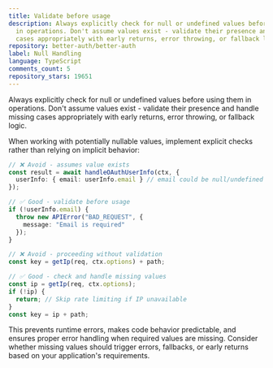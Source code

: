 ```yaml
---
title: Validate before usage
description: Always explicitly check for null or undefined values before using them
  in operations. Don't assume values exist - validate their presence and handle missing
  cases appropriately with early returns, error throwing, or fallback logic.
repository: better-auth/better-auth
label: Null Handling
language: TypeScript
comments_count: 5
repository_stars: 19651
---
```


Always explicitly check for null or undefined values before using them in operations. Don't assume values exist - validate their presence and handle missing cases appropriately with early returns, error throwing, or fallback logic.

When working with potentially nullable values, implement explicit checks rather than relying on implicit behavior:

```typescript
// ❌ Avoid - assumes value exists
const result = await handleOAuthUserInfo(ctx, {
  userInfo: { email: userInfo.email } // email could be null/undefined
});

// ✅ Good - validate before usage  
if (!userInfo.email) {
  throw new APIError("BAD_REQUEST", {
    message: "Email is required"
  });
}

// ❌ Avoid - proceeding without validation
const key = getIp(req, ctx.options) + path;

// ✅ Good - check and handle missing values
const ip = getIp(req, ctx.options);
if (!ip) {
  return; // Skip rate limiting if IP unavailable
}
const key = ip + path;
```

This prevents runtime errors, makes code behavior predictable, and ensures proper error handling when required values are missing. Consider whether missing values should trigger errors, fallbacks, or early returns based on your application's requirements.